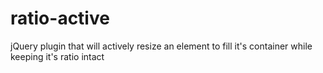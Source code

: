 ratio-active
============

jQuery plugin that will actively resize an element to fill it's container while keeping it's ratio intact